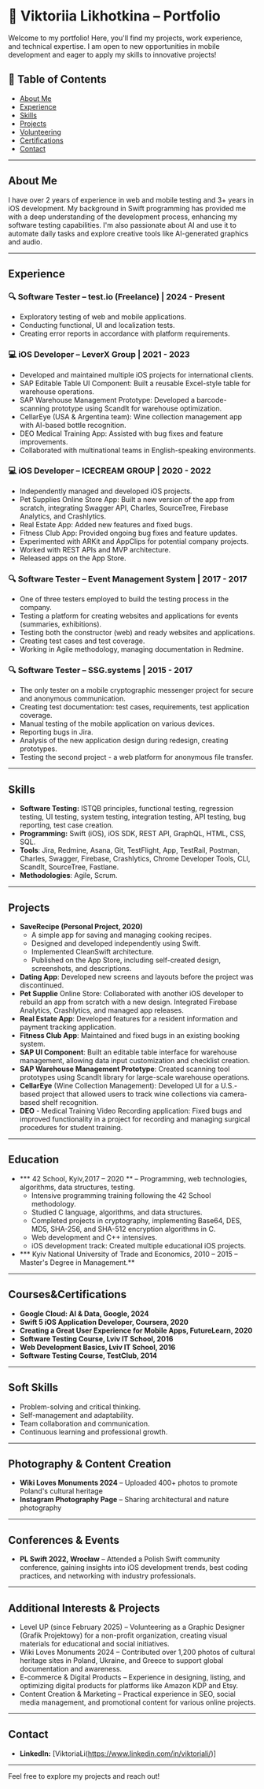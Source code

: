 # 📌 Viktoriia Likhotkina – Portfolio

Welcome to my portfolio! Here, you'll find my projects, work experience, and technical expertise. I am open to new opportunities in mobile development and eager to apply my skills to innovative projects!

## 📜 Table of Contents
- [About Me](#about-me)
- [Experience](#experience)
- [Skills](#skills)
- [Projects](#projects)
- [Volunteering](#volunteering)
- [Certifications](#certifications)
- [Contact](#contact)

---

## About Me
I have over 2 years of experience in web and mobile testing and 3+ years in iOS development. My background in Swift programming has provided me with a deep understanding of the development process, enhancing my software testing capabilities. I'm also passionate about AI and use it to automate daily tasks and explore creative tools like AI-generated graphics and audio.

---

## Experience
### 🔍 Software Tester – test.io (Freelance) | 2024 - Present
- Exploratory testing of web and mobile applications.
- Conducting functional, UI and localization tests.
- Creating error reports in accordance with platform requirements.

### 💻 iOS Developer – LeverX Group | 2021 - 2023
- Developed and maintained multiple iOS projects for international clients.
- SAP Editable Table UI Component: Built a reusable Excel-style table for warehouse operations.
- SAP Warehouse Management Prototype: Developed a barcode-scanning prototype using ScandIt for warehouse optimization.
- CellarEye (USA & Argentina team): Wine collection management app with AI-based bottle recognition.
- DEO Medical Training App: Assisted with bug fixes and feature improvements.
- Collaborated with multinational teams in English-speaking environments.

### 💻 iOS Developer – ICECREAM GROUP | 2020 - 2022
- Independently managed and developed iOS projects.
- Pet Supplies Online Store App: Built a new version of the app from scratch, integrating Swagger API, Charles, SourceTree, Firebase Analytics, and Crashlytics.
- Real Estate App: Added new features and fixed bugs.
- Fitness Club App: Provided ongoing bug fixes and feature updates.
- Experimented with ARKit and AppClips for potential company projects.
- Worked with REST APIs and MVP architecture.
- Released apps on the App Store.

### 🔍 Software Tester – Event Management System | 2017 - 2017
- One of three testers employed to build the testing process in the company.
- Testing a platform for creating websites and applications for events (summaries, exhibitions).
- Testing both the constructor (web) and ready websites and applications.
- Creating test cases and test coverage.
- Working in Agile methodology, managing documentation in Redmine.

### 🔍 Software Tester – SSG.systems | 2015 - 2017
- The only tester on a mobile cryptographic messenger project for secure and anonymous communication.
- Creating test documentation: test cases, requirements, test application coverage.
- Manual testing of the mobile application on various devices.
- Reporting bugs in Jira.
- Analysis of the new application design during redesign, creating prototypes.
- Testing the second project - a web platform for anonymous file transfer.

---

## Skills
- **Software Testing:** ISTQB principles, functional testing, regression testing, UI testing, system testing, integration testing, API testing, bug reporting, test case creation.
- **Programming:** Swift (iOS), iOS SDK, REST API, GraphQL, HTML, CSS, SQL.
- **Tools**: Jira, Redmine, Asana, Git, TestFlight, App, TestRail, Postman, Charles, Swagger, Firebase, Crashlytics, Chrome Developer Tools, CLI, ScandIt, SourceTree, Fastlane.
- **Methodologies**: Agile, Scrum.

---

## Projects
- **SaveRecipe (Personal Project, 2020)**
  * A simple app for saving and managing cooking recipes.
  * Designed and developed independently using Swift.
  * Implemented CleanSwift architecture.
  * Published on the App Store, including self-created design, screenshots, and descriptions.
- **Dating App**: Developed new screens and layouts before the project was discontinued.
- **Pet Supplie** Online Store: Collaborated with another iOS developer to rebuild an app from scratch with a new design. Integrated Firebase Analytics, Crashlytics, and managed app releases.
- **Real Estate App**: Developed features for a resident information and payment tracking application.
- **Fitness Club App**: Maintained and fixed bugs in an existing booking system.
- **SAP UI Component**: Built an editable table interface for warehouse management, allowing data input customization and checklist creation.
- **SAP Warehouse Management Prototype**: Created scanning tool prototypes using ScandIt library for large-scale warehouse operations.
- **CellarEye** (Wine Collection Management): Developed UI for a U.S.-based project that allowed users to track wine collections via camera-based shelf recognition.
- **DEO** - Medical Training Video Recording application: Fixed bugs and improved functionality in a project for recording and managing surgical procedures for student training.

---

## Education
- *** 42 School, Kyiv,2017 – 2020 ** – Programming, web technologies, algorithms, data structures, testing.
  * Intensive programming training following the 42 School methodology.
  * Studied C language, algorithms, and data structures.
  * Completed projects in cryptography, implementing Base64, DES, MD5, SHA-256, and SHA-512 encryption algorithms in C.
  * Web development and C++ intensives.
  * iOS development track: Created multiple educational iOS projects.
- *** Kyiv National University of Trade and Economics, 2010 – 2015 – Master's Degree in Management.**

---

## Courses&Certifications
- **Google Cloud: AI & Data, Google, 2024**
- **Swift 5 iOS Application Developer, Coursera, 2020**
- **Creating a Great User Experience for Mobile Apps, FutureLearn, 2020**
- **Software Testing Course, Lviv IT School, 2016**
- **Web Development Basics, Lviv IT School, 2016**
- **Software Testing Course, TestClub, 2014**

---

## Soft Skills
- Problem-solving and critical thinking.
- Self-management and adaptability.
- Team collaboration and communication.
- Continuous learning and professional growth.

---

## Photography & Content Creation
- **Wiki Loves Monuments 2024** – Uploaded 400+ photos to promote Poland's cultural heritage
- **Instagram Photography Page** – Sharing architectural and nature photography

---

##  Conferences & Events
- **PL Swift 2022, Wrocław** – Attended a Polish Swift community conference, gaining insights into iOS development trends, best coding practices, and networking with industry professionals.

---

## Additional Interests & Projects
- Level UP (since February 2025) – Volunteering as a Graphic Designer (Grafik Projektowy) for a non-profit organization, creating visual materials for educational and social initiatives.
- Wiki Loves Monuments 2024 – Contributed over 1,200 photos of cultural heritage sites in Poland, Ukraine, and Greece to support global documentation and awareness.
- E-commerce & Digital Products – Experience in designing, listing, and optimizing digital products for platforms like Amazon KDP and Etsy.
- Content Creation & Marketing – Practical experience in SEO, social media management, and promotional content for various online projects.

---

## Contact
- **LinkedIn:** [ViktoriaLi(https://www.linkedin.com/in/viktoriali/)]

---

Feel free to explore my projects and reach out!
